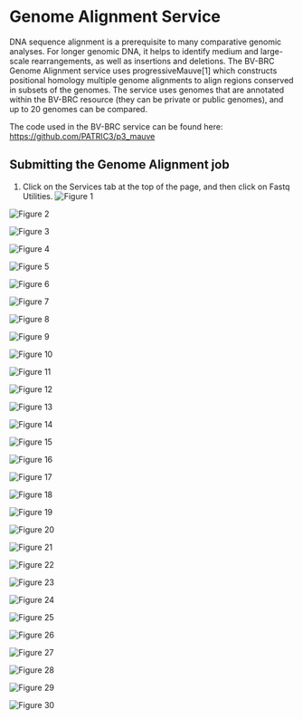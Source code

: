 # Genome Alignment Service

DNA sequence alignment is a prerequisite to many comparative genomic analyses.
For longer genomic DNA, it helps to identify medium and large-scale rearrangements, as well as insertions and deletions. The BV-BRC Genome Alignment service uses progressiveMauve[1] which constructs positional homology multiple genome alignments to align regions conserved in subsets of the genomes.  The service uses genomes that are annotated within the BV-BRC resource (they can be private or public genomes), and up to 20 genomes can be compared.

The code used in the BV-BRC service can be found here:
https://github.com/PATRIC3/p3_mauve

## Submitting the Genome Alignment job

1.	Click on the Services tab at the top of the page, and then click on Fastq Utilities. 
![Figure 1](./images/Picture1.png "Figure 1")



![Figure 2](./images/Picture2.png "Figure 2")


![Figure 3](./images/Picture3.png "Figure 3")


![Figure 4](./images/Picture4.png "Figure 4")


![Figure 5](./images/Picture5.png "Figure 5")


![Figure 6](./images/Picture6.png "Figure 6")


![Figure 7](./images/Picture7.png "Figure 7")


![Figure 8](./images/Picture8.png "Figure 8")


![Figure 9](./images/Picture9.png "Figure 9")


![Figure 10](./images/Picture10.png "Figure 10")


![Figure 11](./images/Picture11.png "Figure 11")


![Figure 12](./images/Picture12.png "Figure 12")


![Figure 13](./images/Picture13.png "Figure 13")


![Figure 14](./images/Picture14.png "Figure 14")


![Figure 15](./images/Picture15.png "Figure 15")


![Figure 16](./images/Picture16.png "Figure 16")


![Figure 17](./images/Picture17.png "Figure 17")


![Figure 18](./images/Picture18.png "Figure 18")


![Figure 19](./images/Picture19.png "Figure 19")


![Figure 20](./images/Picture20.png "Figure 20")


![Figure 21](./images/Picture21.png "Figure 21")


![Figure 22](./images/Picture22.png "Figure 22")


![Figure 23](./images/Picture23.png "Figure 23")


![Figure 24](./images/Picture24.png "Figure 24")


![Figure 25](./images/Picture25.png "Figure 25")


![Figure 26](./images/Picture26.png "Figure 26")


![Figure 27](./images/Picture27.png "Figure 27")


![Figure 28](./images/Picture28.png "Figure 28")


![Figure 29](./images/Picture29.png "Figure 29")


![Figure 30](./images/Picture30.png "Figure 30")






